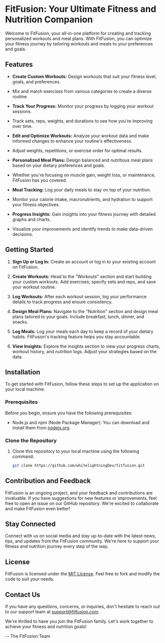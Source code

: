 # FitFusion: Your Ultimate Fitness and Nutrition Companion

Welcome to FitFusion, your all-in-one platform for creating and tracking personalized workouts and meal plans.
With FitFusion, you can optimize your fitness journey by tailoring workouts and meals to your preferences and goals.



## Features

- **Create Custom Workouts:** Design workouts that suit your fitness level, goals, and preferences.
-  Mix and match exercises from various categories to create a diverse routine.

- **Track Your Progress:** Monitor your progress by logging your workout sessions.
-  Track sets, reps, weights, and durations to see how you're improving over time.

- **Edit and Optimize Workouts:** Analyze your workout data and make informed changes to enhance your routine's effectiveness.
- Adjust weights, repetitions, or exercise order for optimal results.

- **Personalized Meal Plans:** Design balanced and nutritious meal plans based on your dietary preferences and goals.
-  Whether you're focusing on muscle gain, weight loss, or maintenance, FitFusion has you covered.

- **Meal Tracking:** Log your daily meals to stay on top of your nutrition.
-  Monitor your calorie intake, macronutrients, and hydration to support your fitness objectives.

- **Progress Insights:** Gain insights into your fitness journey with detailed graphs and charts.
-  Visualize your improvements and identify trends to make data-driven decisions.



## Getting Started

1. **Sign Up or Log In:** Create an account or log in to your existing account on FitFusion.

2. **Create Workouts:** Head to the "Workouts" section and start building your custom workouts.
   Add exercises, specify sets and reps, and save your workout routine.

4. **Log Workouts:** After each workout session, log your performance details to track progress and ensure consistency.

5. **Design Meal Plans:** Navigate to the "Nutrition" section and design meal plans tailored to your goals.
   Include breakfast, lunch, dinner, and snacks.

7. **Log Meals:** Log your meals each day to keep a record of your dietary habits.
   FitFusion's tracking feature helps you stay accountable.

9. **View Insights:** Explore the insights section to view your progress charts, workout history, and nutrition logs.
     Adjust your strategies based on the data.


## Installation

To get started with FitFusion, follow these steps to set up the application on your local machine:

### Prerequisites

Before you begin, ensure you have the following prerequisites:

- Node.js and npm (Node Package Manager):
  You can download and install them from [nodejs.org](https://nodejs.org/).

### Clone the Repository

1. Clone this repository to your local machine using the following command:

   ```bash
   git clone https://github.com/whitelightningDev/fitfusion.git


## Contribution and Feedback

FitFusion is an ongoing project, and your feedback and contributions are invaluable. 
If you have suggestions for new features or improvements, feel free to open an issue on our GitHub repository. We're excited to collaborate and make FitFusion even better!

## Stay Connected

Connect with us on social media and stay up-to-date with the latest news, tips, and updates from the FitFusion community. 
We're here to support your fitness and nutrition journey every step of the way.

## License

FitFusion is licensed under the [MIT License](LICENSE.md). 
Feel free to fork and modify the code to suit your needs.

## Contact Us

If you have any questions, concerns, or inquiries, don't hesitate to reach out to our support team at support@fitfusion.com.

We're thrilled to have you join the FitFusion family. 
Let's work together to achieve your fitness and nutrition goals!

\-- The FitFusion Team
